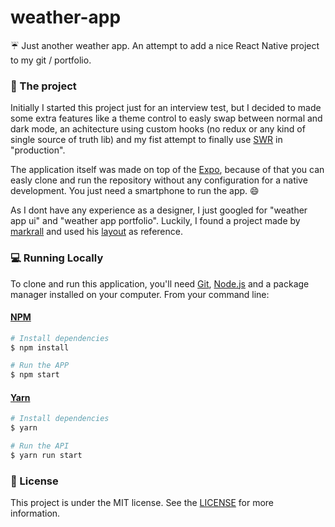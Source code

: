 # weather-app

:umbrella: Just another weather app. An attempt to add a nice React Native project to my git / portfolio.

### :iphone: The project

Initially I started this project just for an interview test, but I decided to made some extra features like a theme control to easly swap between normal and dark mode, an achitecture using custom hooks (no redux or any kind of single source of truth lib) and my fist attempt to finally use [SWR] in "production".

The application itself was made on top of the [Expo], because of that you can easly clone and run the repository without any configuration for a native development. You just need a smartphone to run the app. :smile:

As I dont have any experience as a designer, I just googled for "weather app ui" and "weather app portfolio". Luckily, I found a project made by [markrall] and used his [layout] as reference.

### :computer: Running Locally

To clone and run this application, you'll need [Git], [Node.js] and a package manager installed on your computer. From your command line:

#### [NPM]
```bash
# Install dependencies
$ npm install

# Run the APP
$ npm start
```
#### [Yarn]
```bash
# Install dependencies
$ yarn

# Run the API
$ yarn run start
```

### :memo: License
This project is under the MIT license. See the [LICENSE] for more information.

[SWR]: <https://github.com/vercel/swr>
[Expo]: <https://expo.io/>
[Git]: <https://git-scm.com>
[Node.js]: <http://nodejs.org>
[NPM]: <https://www.npmjs.com/get-npm>
[Yarn]: <https://yarnpkg.com/lang/en/>
[markrall]: <https://github.com/markrall>
[layout]: <https://github.com/markrall/portfolio-weather-app/>
[LICENSE]: <https://github.com/GigaMax13/weather-app/blob/main/LICENSE>
